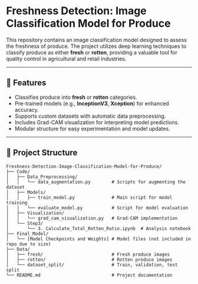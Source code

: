 # **Freshness Detection: Image Classification Model for Produce**

This repository contains an image classification model designed to assess the freshness of produce. The project utilizes deep learning techniques to classify produce as either **fresh** or **rotten**, providing a valuable tool for quality control in agricultural and retail industries.

---

## 🚀 **Features**
- Classifies produce into **fresh** or **rotten** categories.
- Pre-trained models (e.g., **InceptionV3**, **Xception**) for enhanced accuracy.
- Supports custom datasets with automatic data preprocessing.
- Includes Grad-CAM visualization for interpreting model predictions.
- Modular structure for easy experimentation and model updates.

---

## 📂 **Project Structure**
```plaintext
Freshness-Detection-Image-Classification-Model-for-Produce/
├── Code/
│   ├── Data_Preprocessing/
│   │   └── data_augmentation.py        # Scripts for augmenting the dataset
│   ├── Models/
│   │   ├── train_model.py              # Main script for model training
│   │   └── evaluate_model.py           # Script for model evaluation
│   ├── Visualization/
│   │   └── grad_cam_visualization.py   # Grad-CAM implementation
│   └── Step3/
│       └── 3. Calculate_Total_Rotten_Ratio.ipynb  # Analysis notebook
├── Final_Model/
│   └── [Model Checkpoints and Weights] # Model files (not included in repo due to size)
├── Data/
│   ├── fresh/                          # Fresh produce images
│   ├── rotten/                         # Rotten produce images
│   └── dataset_split/                  # Train, validation, test split
└── README.md                           # Project documentation
